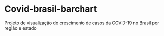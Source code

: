 # Covid-brasil-barchart
Projeto de visualização do crescimento de casos da COVID-19 no Brasil por região e estado
